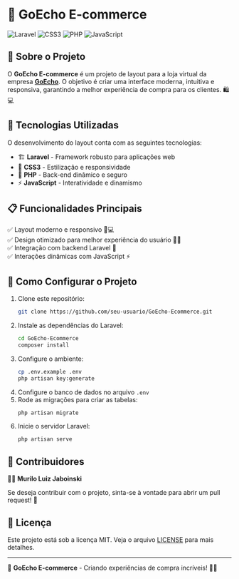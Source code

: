 # 🛒 GoEcho E-commerce

![Laravel](https://img.shields.io/badge/Laravel-FF2D20?style=for-the-badge&logo=laravel&logoColor=white)
![CSS3](https://img.shields.io/badge/CSS3-1572B6?style=for-the-badge&logo=css3&logoColor=white)
![PHP](https://img.shields.io/badge/PHP-777BB4?style=for-the-badge&logo=php&logoColor=white)
![JavaScript](https://img.shields.io/badge/JavaScript-F7DF1E?style=for-the-badge&logo=javascript&logoColor=black)

## 📌 Sobre o Projeto
O **GoEcho E-commerce** é um projeto de layout para a loja virtual da empresa **[GoEcho](https://www.goecho.com.br)**. O objetivo é criar uma interface moderna, intuitiva e responsiva, garantindo a melhor experiência de compra para os clientes. 🛍️💻

## 🚀 Tecnologias Utilizadas
O desenvolvimento do layout conta com as seguintes tecnologias:

- 🏗️ **Laravel** - Framework robusto para aplicações web
- 🎨 **CSS3** - Estilização e responsividade
- 🐘 **PHP** - Back-end dinâmico e seguro
- ⚡ **JavaScript** - Interatividade e dinamismo

## 📋 Funcionalidades Principais
✅ Layout moderno e responsivo 📱💻  
✅ Design otimizado para melhor experiência do usuário 🎨🛒  
✅ Integração com backend Laravel 🚀  
✅ Interações dinâmicas com JavaScript ⚡  

## 🔧 Como Configurar o Projeto
1. Clone este repositório:
   ```bash
   git clone https://github.com/seu-usuario/GoEcho-Ecommerce.git
   ```
2. Instale as dependências do Laravel:
   ```bash
   cd GoEcho-Ecommerce
   composer install
   ```
3. Configure o ambiente:
   ```bash
   cp .env.example .env
   php artisan key:generate
   ```
4. Configure o banco de dados no arquivo `.env`  
5. Rode as migrações para criar as tabelas:
   ```bash
   php artisan migrate
   ```
6. Inicie o servidor Laravel:
   ```bash
   php artisan serve
   ```

## 🤝 Contribuidores
👨‍💻 **Murilo Luiz Jaboinski**  

Se deseja contribuir com o projeto, sinta-se à vontade para abrir um pull request! 🚀

## 📜 Licença
Este projeto está sob a licença MIT. Veja o arquivo [LICENSE](LICENSE) para mais detalhes.

---
📌 **GoEcho E-commerce** - Criando experiências de compra incríveis! 🛒🚀

